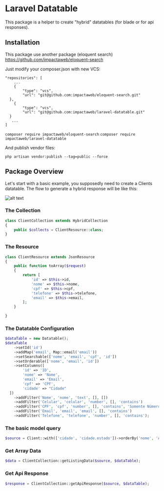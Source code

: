 # Laravel Datatable

This package is a helper to create "hybrid" datatables (for blade or for api responses).

## Installation

This package use another package (eloquent search)
https://github.com/impactaweb/eloquent-search

Just modify your composer.json with new VCS:

```
"repositories": [  
    ... 
    {  
        "type": "vcs",  
        "url": "git@github.com:impactaweb/eloquent-search.git"  
  },  
    {  
        "type": "vcs",  
        "url": "git@github.com:impactaweb/laravel-datatable.git"  
  }  
   ...
]
```

```composer require impactaweb/eloquent-search```
```composer require impactaweb/laravel-datatable```

And publish vendor files:

```php artisan vendor:publish --tag=public --force```

## Package Overview

Let's start with a basic example, you supposedly need to create a Clients datatable.
The flow to generate a hybrid response will be like this:

![alt text](https://i.ibb.co/KFvpWcZ/Screenshot.png)

### The Collection

```php
class ClientCollection extends HybridCollection  
{  
    public $collects = ClientResource::class;  
}
```

### The Resource

```php
class ClientResource extends JsonResource  
{  
    public function toArray($request)  
    {  
        return [  
            'id' => $this->id,  
            'nome' => $this->nome,  
            'cpf' => $this->cpf,  
            'telefone' => $this->telefone,  
            'email' => $this->email,  
        ];  
    }  
  
}
```

### The Datatable Configuration

```php
$dataTable = new Datatable();  
$dataTable  
    ->setId('id')  
    ->addMap('email', Map::email('email'))  
    ->setSearchable(['nome', 'email', 'cpf', 'id'])  
    ->setOrderable(['nome', 'email', 'id'])  
    ->setColumns([  
        'id' => 'ID',  
        'nome' => 'Nome',  
        'email' => 'Email',  
        'cpf' => 'CPF',  
        'cidade' => "Cidade"  
  ])  
    ->addFilter('Nome', 'nome', 'text', [], [])  
    ->addFilter('Celular', 'celular', 'number', [], 'contains')  
    ->addFilter('CPF', 'cpf', 'number', [], 'contains', 'Somente Números')  
    ->addFilter('Email', 'email', 'email', [], 'contains')  
    ->addFilter('Telefone', 'telefone', 'number', [], 'contains');
```

### The basic model query

```php
$source = Client::with(['cidade', 'cidade.estado'])->orderBy('nome', 'ASC');
```

### Get Array Data

```php
$data = ClientCollection::getListingData($source, $dataTable);
```

### Get Api Response

```php
$response = ClientCollection::getApiResponse($source, $dataTable);
```
